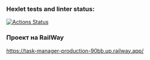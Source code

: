 ### Hexlet tests and linter status:
[![Actions Status](https://github.com/maks-mishin/python-django-developer-project-52/workflows/hexlet-check/badge.svg)](https://github.com/maks-mishin/python-django-developer-project-52/actions)

### Проект на RailWay
https://task-manager-production-90bb.up.railway.app/